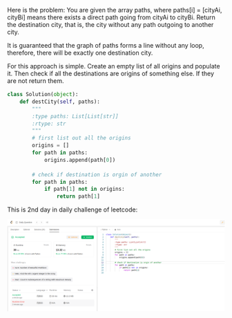 Here is the problem: You are given the array paths, where paths[i] = [cityAi, cityBi] means there exists a direct path going from cityAi to cityBi. Return the destination city, that is, the city without any path outgoing to another city.

It is guaranteed that the graph of paths forms a line without any loop, therefore, there will be exactly one destination city.


For this approach is simple. Create an empty list of all origins and populate it.
Then check if all the destinations are origins of something else. If they are not return them.

```python
class Solution(object):
    def destCity(self, paths):
        """
        :type paths: List[List[str]]
        :rtype: str
        """
        # first list out all the origins
        origins = []
        for path in paths:
            origins.append(path[0])
        
        # check if destination is orgin of another
        for path in paths:
            if path[1] not in origins:
                return path[1]
```

This is 2nd day in daily challenge of leetcode:

![submission](submission.png)